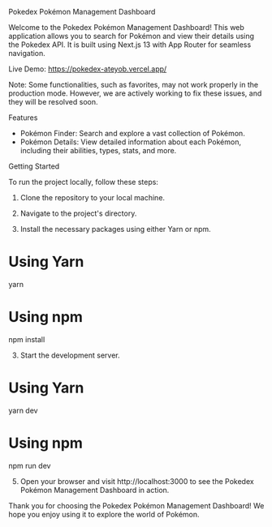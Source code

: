 Pokedex Pokémon Management Dashboard


Welcome to the Pokedex Pokémon Management Dashboard! This web application allows you to search for Pokémon and view their details using the Pokedex API. It is built using Next.js 13 with App Router for seamless navigation.

Live Demo: https://pokedex-ateyob.vercel.app/

Note: Some functionalities, such as favorites, may not work properly in the production mode. However, we are actively working to fix these issues, and they will be resolved soon.


Features

- Pokémon Finder: Search and explore a vast collection of Pokémon.
- Pokémon Details: View detailed information about each Pokémon, including their abilities, types, stats, and more.


Getting Started

To run the project locally, follow these steps:

1. Clone the repository to your local machine.

2. Navigate to the project's directory.

3. Install the necessary packages using either Yarn or npm.

# Using Yarn
yarn

# Using npm
npm install

3. Start the development server.

# Using Yarn
yarn dev

# Using npm
npm run dev

5. Open your browser and visit http://localhost:3000 to see the Pokedex Pokémon Management Dashboard in action.


Thank you for choosing the Pokedex Pokémon Management Dashboard! We hope you enjoy using it to explore the world of Pokémon.